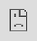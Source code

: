 ```yaml
---
layout: case-study
title: Liz McCarthy
sub-title: Artist Portfolio
description: Liz McCarthy, a professor and ceramic artist, needed a website redesign that highlighted her gallery work, clay practice and community involvement for residencies and other professional applications. We used Squarespace's latest 7.1 template engine to create a custom solution to best showcase her exhibition and functional clay pieces.
image: https://raygun.org/assets/img/portfolio/liz-mccarthy/thumb-lizmccarthy-mca.png
image-thumb: /assets/img/portfolio/liz-mccarthy/liz-mccarthy-mbp.png
tags: [ website design, websites, video ]
involvement: [ Website Design, Photo Editing, Video Editing, Professional Development ]
technology: [ Squarespace 7.1 Custom Template, Adobe Lightroom]
nav: web
url-link: https://www.liz-mccarthy.com
url-title: www.liz-mccarthy.com
sub-nav: lm
hero: kominka
hero-highlight: web
next-url: /websites/present-absence/
next-url-name: "Present Absence"
next-image-nav: /assets/img/portfolio/PA/present-absence-nav.jpg
prev-url: /websites/gnarware-workshop/
prev-url-name: "GnarWare Workshop"
prev-image-nav: /assets/img/portfolio/gnarware-workshop/gnarware-workshop-nav.jpg
permalink: /websites/liz-mccarthy/
---
```

<div class="container-fluid" style="background-color: #C3934F;">
    <div class="container pb-5">
        <div class="row">
            <div class="col-12 mx-auto">
                <a href="/assets/img/portfolio/liz-mccarthy/lix-mccarthy-exhibitions.jpg" class="glightboxGallery"><img src="/assets/img/portfolio/liz-mccarthy/lix-mccarthy-exhibitions.jpg" class="img-fluid cursor-zoom" data-aos="fade-up" data-aos-once="true"></a>
            </div>
        </div>
    </div>
</div>
<div class="container" style="bg-dark">
    <div class="ratio ratio-16x9 py-5" id="player" data-aos="fade-up" data-aos-once="true">
      <iframe src="https://player.vimeo.com/video/1088223152?badge=0&amp;autopause=0&amp;player_id=0&amp;app_id=58479" frameborder="0" allow="autoplay; fullscreen; picture-in-picture" style="position:absolute;top:0;left:0;width:100%;height:100%;" title="Liz McCarthy @ Bemis"></iframe>
    </div>
    <h4 class="text-white text-center mb-4">Liz McCarthy Synchronicities Performance<br>
    <span class="text-white text-center mb-5 fw-normal">Bemis Center for Contemporary Art (Omaha, NE)</span></h4>
    <h4 class="text-white text-center mb-5 eyebrow type-3">VIDEO EDITOR</h4>
</div>
<div class="container-fluid highlight lm halftone-lm pb-5">
    <div class="container">
        <div class="row align-items-top">
            <div class="col-lg-8 col-md-12 mt-5">  
                <a href="/assets/img/portfolio/liz-mccarthy/lizmccarthy-home.png" class="glightboxGallery"><img src="/assets/img/portfolio/liz-mccarthy/thumb-lizmccarthy-home.png" class="img-fluid border border-lm cursor-zoom" data-aos="fade-up" data-aos-once="true"></a>
                <a href="/assets/img/portfolio/liz-mccarthy/liz-mccarthy-mca.png" class="glightboxGallery"><img src="/assets/img/portfolio/liz-mccarthy/thumb-lizmccarthy-mca.png" class="img-fluid border border-lm cursor-zoom mt-5" data-aos="fade-up" data-aos-once="true"></a>
                <a href="/assets/img/portfolio/liz-mccarthy/lizmccarthy-functionalware.png" class="glightboxGallery"><img src="/assets/img/portfolio/liz-mccarthy/thumb-lizmccarthy-functionalware.png" class="img-fluid border border-lm cursor-zoom mt-5" data-aos="fade-up" data-aos-once="true"></a>
            </div>
            <div class="col-lg-4 col-md-12">
                <a href="/assets/img/portfolio/liz-mccarthy/lizmccarthy-comprisedof.png" class="glightboxGallery"><img src="/assets/img/portfolio/liz-mccarthy/thumb-lizmccarthy-comprisedof.png" class="img-fluid border border-lm cursor-zoom my-5" data-aos="fade-up" data-aos-once="true"></a>
                <a href="/assets/img/portfolio/liz-mccarthy/lizmccarthy-unheeding.png" class="glightboxGallery"><img src="/assets/img/portfolio/liz-mccarthy/thumb-lizmccarthy-unheeding.png" class="img-fluid border border-lm cursor-zoom mb-5" data-aos="fade-up" data-aos-once="true"></a><br>
                <a href="/assets/img/portfolio/liz-mccarthy/lizmccarthy-ghebaly.png" class="glightboxGallery"><img src="/assets/img/portfolio/liz-mccarthy/thumb-lizmccarthy-ghebaly.png" class="img-fluid border border-lm cursor-zoom mb-5" data-aos="fade-up" data-aos-once="true"></a>
            </div>
        </div>
    </div>
</div>